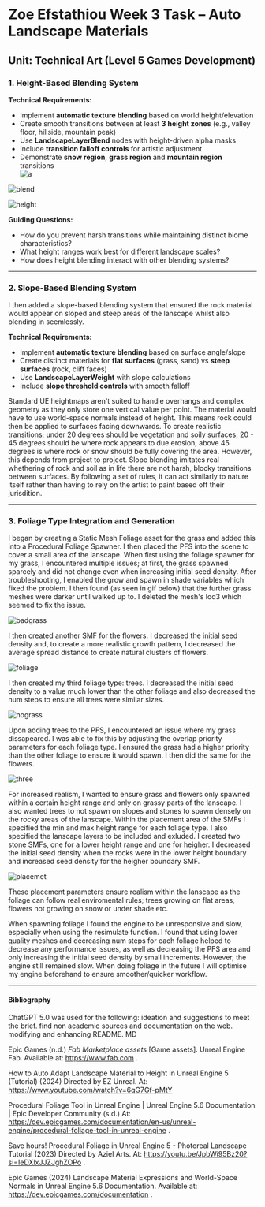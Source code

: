 # Zoe Efstathiou Week 3 Task – Auto Landscape Materials
**Unit:** Technical Art (Level 5 Games Development)  
---


### 1. Height-Based Blending System  
**Technical Requirements:**  
- Implement **automatic texture blending** based on world height/elevation
- Create smooth transitions between at least **3 height zones** (e.g., valley floor, hillside, mountain peak)
- Use **LandscapeLayerBlend** nodes with height-driven alpha masks
- Include **transition falloff controls** for artistic adjustment
- Demonstrate **snow region**, **grass region** and **mountain region** transitions
\
![a](https://github.com/princessbleach/Heightmap/blob/main/landscapelayers.png?raw=true)


![blend](https://github.com/princessbleach/Heightmap/blob/main/blend.png?raw=true)

![height](https://github.com/princessbleach/Heightmap/blob/main/step1.png?raw=true)



**Guiding Questions:**
- How do you prevent harsh transitions while maintaining distinct biome characteristics?
- What height ranges work best for different landscape scales?
- How does height blending interact with other blending systems?

---

### 2. Slope-Based Blending System  

I then added a slope-based blending system that ensured the rock material would appear on sloped and steep areas of the lanscape whilst also blending in seemlessly. 


**Technical Requirements:**  
- Implement **automatic texture blending** based on surface angle/slope
- Create distinct materials for **flat surfaces** (grass, sand) vs **steep surfaces** (rock, cliff faces)
- Use **LandscapeLayerWeight** with slope calculations
- Include **slope threshold controls** with smooth falloff




Standard UE heightmaps aren't suited to handle overhangs and complex geometry as they only store one vertical value per point. The material would have to use world-space normals instead of height. This means rock could then be applied to surfaces facing downwards.
To create realistic transitions; under 20 degrees should be vegetation and soily surfaces, 20 - 45 degrees should be where rock appears to due erosion, above 45 degrees is where rock or snow should be fully covering the area. However, this depends from project to project. Slope blending imitates real whethering of rock and soil as in life there are not harsh, blocky transitions between surfaces. By following a set of rules, it can act similarly to nature itself rather than having to rely on the artist to paint based off their jurisdition. 

---

### 3. Foliage Type Integration and Generation 

I began by creating a Static Mesh Foliage asset for the grass and added this into a Procedural Foliage Spawner. I then placed the PFS into the scene to cover a small area of the lanscape. When first using the foliage spawner for my grass, I encountered multiple issues; at first, the grass spawned sparcely and did not change even when increasing initial seed density. After troubleshooting, I enabled the grow and spawn in shade variables which fixed the problem. I then found (as seen in gif below) that the further grass meshes were darker until walked up to. I deleted the mesh's lod3 which seemed to fix the issue. 

![badgrass](https://github.com/princessbleach/Heightmap/blob/main/badgrass.gif?raw=true)

I then created another SMF for the flowers. I decreased the initial seed density and, to create a more realistic growth pattern, I  decreased the average spread distance to create natural clusters of flowers. 

![foliage](https://github.com/princessbleach/Heightmap/blob/main/foliage.png?raw=true)

I then created my third foliage type: trees. I decreased the initial seed density to a value much lower than the other foliage and also decreased the num steps to ensure all trees were similar sizes. 

![nograss](https://github.com/princessbleach/Heightmap/blob/main/nograss.png?raw=true)

Upon adding trees to the PFS, I encountered an issue where my grass dissapeared. I was able to fix this by adjusting the overlap priority parameters for each foliage type. I ensured the grass had a higher priority than the other foliage to ensure it would spawn. I then did the same for the flowers. 

![three](https://github.com/princessbleach/Heightmap/blob/main/grassflowertree.png?raw=true)

For increased realism, I wanted to ensure grass and flowers only spawned within a certain height range and only on grassy parts of the lanscape. I also wanted trees to not spawn on slopes and stones to spawn densely on the rocky areas of the lanscape. Within the placement area of the SMFs I specified the min and max height range for each foliage type. I also specified the lanscape layers to be included and exluded. I created two stone SMFs, one for a lower height range and one for heigher. I decreased the initial seed density when the rocks were in the lower height boundary and increased seed density for the heigher boundary SMF. 

![placemet](https://github.com/princessbleach/Heightmap/blob/main/rocks.png?raw=true)


These placement parameters ensure realism within the lanscape as the foliage can follow real enviromental rules; trees growing on flat areas, flowers not growing on snow or under shade etc. 


When spawning foliage I found the engine to be unresponsive and slow, especially when using the resimulate function. I found that using lower quality meshes and decreasing num steps for each foliage helped to decrease any performance issues, as well as decreasing the PFS area and only increasing the initial seed density by small increments. However, the engine still remained slow.  When doing foliage in the future I will optimise my engine beforehand to ensure smoother/quicker workflow. 



---

#### Bibliography
ChatGPT 5.0 was used for the following: ideation and suggestions to meet the brief. find non academic sources and documentation on the web. modifying and enhancing README. MD


Epic Games (n.d.) *Fab Marketplace assets* [Game assets]. Unreal Engine Fab. Available at: https://www.fab.com .


How to Auto Adapt Landscape Material to Height in Unreal Engine 5 (Tutorial) (2024) Directed by EZ Unreal. At: https://www.youtube.com/watch?v=6qG7Gf-pMtY 
 
Procedural Foliage Tool in Unreal Engine | Unreal Engine 5.6 Documentation | Epic Developer Community (s.d.) At: https://dev.epicgames.com/documentation/en-us/unreal-engine/procedural-foliage-tool-in-unreal-engine .


Save hours! Procedural Foliage in Unreal Engine 5 - Photoreal Landscape Tutorial (2023) Directed by Aziel Arts. At: https://youtu.be/JpbWi95Bz20?si=IeDXlxJJZJghZOPo .


Epic Games (2024) Landscape Material Expressions and World-Space Normals in Unreal Engine 5.6 Documentation. Available at: https://dev.epicgames.com/documentation .


